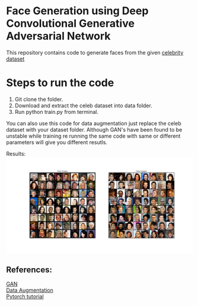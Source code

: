 # Face Generation using Deep Convolutional Generative Adversarial Network 

This repository contains code to generate faces from the given [celebrity dataset](https://drive.google.com/drive/folders/0B7EVK8r0v71pTUZsaXdaSnZBZzg)

# Steps to run the code
1. Git clone the folder.
2. Download and extract the celeb dataset into data folder.
3. Run python train.py from terminal.


You can also use this code for data augmentation just replace the celeb dataset with your dataset folder. Although GAN's have been found to be unstable while training re running the same code with same or different parameters will give you different resutls.

Results:
![Fake images](face.png)



## References: 
[GAN](https://arxiv.org/abs/1406.2661)<br/>
[Data Augmentation](https://arxiv.org/pdf/1609.08764.pdf)<br/>
[Pytorch tutorial](https://pytorch.org/tutorials/beginner/dcgan_faces_tutorial.html)
